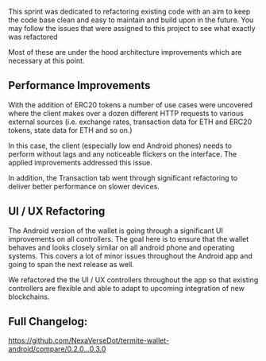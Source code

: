 This sprint was dedicated to refactoring existing code with an aim to keep the code base clean and easy to maintain and build upon in the future. You may follow the issues that were assigned to this project to see what exactly was refactored

Most of these are under the hood architecture improvements which are necessary at this point.

## Performance Improvements

With the addition of ERC20 tokens  a number of use cases were uncovered where the client makes over a dozen different HTTP requests to various external sources (i.e. exchange rates, transaction data for ETH and ERC20 tokens, state data for ETH and so on.)

In this case, the client (especially low end Android phones) needs to perform without lags and any noticeable flickers on the interface.  The applied improvements addressed this issue.

In addition, the Transaction tab went through significant refactoring to deliver better performance on slower devices.

## UI / UX Refactoring

The Android version of the wallet is going through a significant UI improvements on all controllers. The goal here is to ensure that the wallet behaves and looks closely similar on all android phone and operating systems. This covers a lot of minor issues throughout the Android app and going to span the next release as well.

We refactored the the UI / UX controllers throughout the app so that existing controllers are flexible and able to adapt to upcoming integration of new blockchains.

## Full Changelog:

https://github.com/NexaVerseDot/termite-wallet-android/compare/0.2.0...0.3.0

